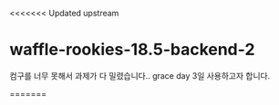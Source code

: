 <<<<<<< Updated upstream
# waffle-rookies-18.5-backend-2

컴구를 너무 못해서 과제가 다 밀렸습니다.. grace day 3일 사용하고자 합니다.

=======
